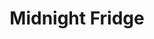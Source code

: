 ---
title: Midnight Fridge
category: paintings
series: tokyo
year: 2014
image: midnight-fridge.jpg
size: 
materials: acrylic on canvas
---